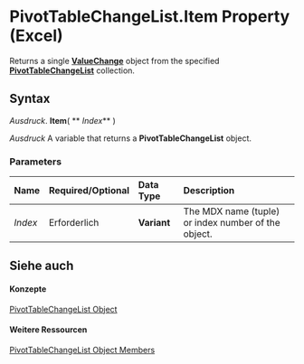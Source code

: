 
# PivotTableChangeList.Item Property (Excel)

Returns a single  **[ValueChange](27335d52-7003-2268-b5d0-c2cd21588579.md)** object from the specified **[PivotTableChangeList](83bc0395-b97e-d57f-cfe4-e226a5cea36c.md)** collection.


## Syntax

 _Ausdruck_. **Item**( ** _Index_** )

 _Ausdruck_ A variable that returns a **PivotTableChangeList** object.


### Parameters



|**Name**|**Required/Optional**|**Data Type**|**Description**|
|:-----|:-----|:-----|:-----|
| _Index_|Erforderlich|**Variant**|The MDX name (tuple) or index number of the object.|

## Siehe auch


#### Konzepte


[PivotTableChangeList Object](83bc0395-b97e-d57f-cfe4-e226a5cea36c.md)
#### Weitere Ressourcen


[PivotTableChangeList Object Members](http://msdn.microsoft.com/library/e328782b-4b0d-6f46-cf0d-38024e6d0ed7%28Office.15%29.aspx)